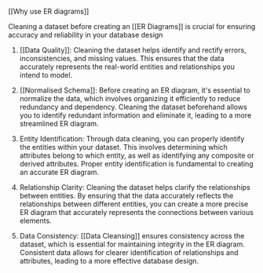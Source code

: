 [[Why use ER diagrams]]

Cleaning a dataset before creating an [[ER Diagrams]] is crucial for ensuring accuracy and reliability in your database design

1. [[Data Quality]]: Cleaning the dataset helps identify and rectify errors, inconsistencies, and missing values. This ensures that the data accurately represents the real-world entities and relationships you intend to model.

2. [[Normalised Schema]]: Before creating an ER diagram, it's essential to normalize the data, which involves organizing it efficiently to reduce redundancy and dependency. Cleaning the dataset beforehand allows you to identify redundant information and eliminate it, leading to a more streamlined ER diagram.

3. Entity Identification: Through data cleaning, you can properly identify the entities within your dataset. This involves determining which attributes belong to which entity, as well as identifying any composite or derived attributes. Proper entity identification is fundamental to creating an accurate ER diagram.

4. Relationship Clarity: Cleaning the dataset helps clarify the relationships between entities. By ensuring that the data accurately reflects the relationships between different entities, you can create a more precise ER diagram that accurately represents the connections between various elements.

5. Data Consistency: [[Data Cleansing]] ensures consistency across the dataset, which is essential for maintaining integrity in the ER diagram. Consistent data allows for clearer identification of relationships and attributes, leading to a more effective database design.